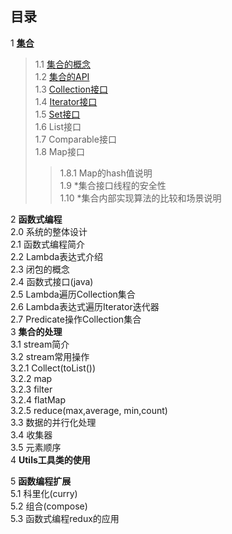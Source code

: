 ## 目录
1 [**集合**]()  
>1.1 [集合的概念]()  
>1.2 [集合的API]()    
>1.3 [Collection接口]()    
>1.4 [Iterator接口]()    
>1.5 [Set接口]()    
>1.6 List接口    
>1.7 Comparable接口    
>1.8 Map接口    
>>1.8.1 Map的hash值说明  
>1.9 \*集合接口线程的安全性  
>1.10 \*集合内部实现算法的比较和场景说明

2 **函数式编程**  
2.0 系统的整体设计  
2.1 函数式编程简介  
2.2 Lambda表达式介绍  
2.3 闭包的概念  
2.4 函数式接口(java)  
2.5 Lambda遍历Collection集合  
2.6 Lambda表达式遍历Iterator迭代器  
2.7 Predicate操作Collection集合  
3 **集合的处理**  
3.1 stream简介  
3.2 stream常用操作  
3.2.1 Collect(toList())  
3.2.2 map  
3.2.3 filter    
3.2.4 flatMap  
3.2.5 reduce(max,average, min,count)  
3.3 数据的并行化处理  
3.4 收集器  
3.5 元素顺序  
4 **Utils工具类的使用**  
  
5 **函数编程扩展**    
5.1 科里化(curry)  
5.2 组合(compose)  
5.3 函数式编程redux的应用  


